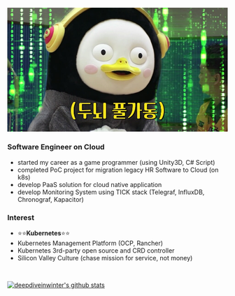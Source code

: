 
![pengsu-is-love](images/pengsu-is-love.jpg)

### Software Engineer on Cloud
- started my career as a game programmer (using Unity3D, C# Script)
- completed PoC project for migration legacy HR Software to Cloud (on k8s)
- develop PaaS solution for cloud native application
- develop Monitoring System using TICK stack (Telegraf, InfluxDB, Chronograf, Kapacitor)

### Interest
- :star::star:**Kubernetes**:star::star:
- Kubernetes Management Platform (OCP, Rancher)
- Kubernetes 3rd-party open source and CRD controller
- Silicon Valley Culture (chase mission for service, not money)


<div>
<br/>

[![deepdiveinwinter's github stats](https://github-readme-stats.vercel.app/api?username=deepdiveinwinter)](https://github.com/deepdiveinwinter/github-readme-stats)

</div>

